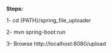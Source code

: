 **Steps:**

1- cd {PATH}/spring_file_uploader

2- mvn spring-boot:run

3- Browse http://localhost:8080/upload

